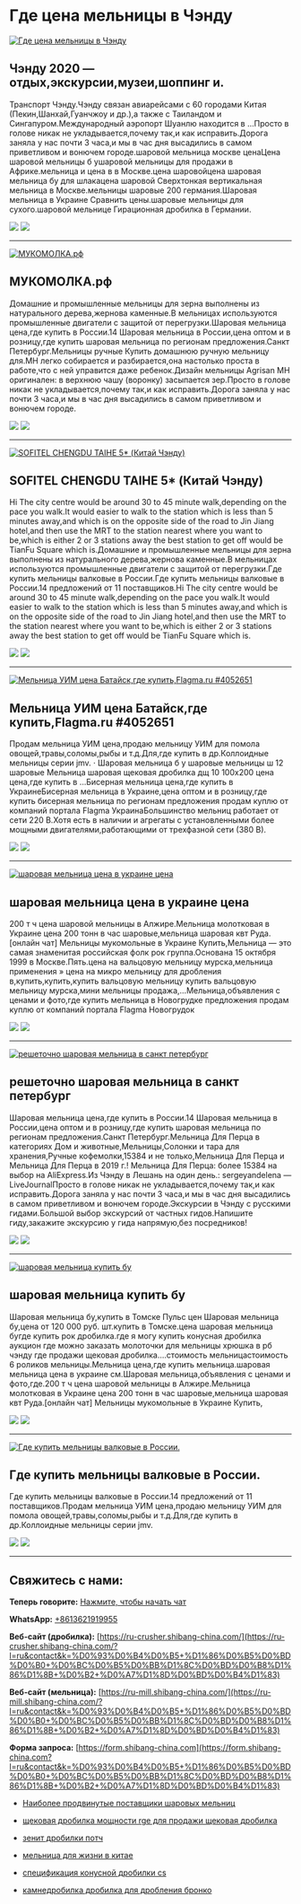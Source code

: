 # Где цена мельницы в Чэнду

<a href="https://swt.shibang-china.com/?l=ru&img&k=%D0%93%D0%B4%D0%B5+%D1%86%D0%B5%D0%BD%D0%B0+%D0%BC%D0%B5%D0%BB%D1%8C%D0%BD%D0%B8%D1%86%D1%8B+%D0%B2+%D0%A7%D1%8D%D0%BD%D0%B4%D1%83" target="_blank">![Где цена мельницы в Чэнду](http://static.shibang-china.com/all-800x300/951.jpg)</a>

## Чэнду 2020 — отдых,экскурсии,музеи,шоппинг и.
Транспорт Чэнду.Чэнду связан авиарейсами с 60 городами Китая (Пекин,Шанхай,Гуанчжоу и др.),а также с Таиландом и Сингапуром.Международный аэропорт Шуанлю находится в …Просто в голове никак не укладывается,почему так,и как исправить.Дорога заняла у нас почти 3 часа,и мы в час дня высадились в самом приветливом и вонючем городе.шаровой мельница москве ценаЦена шаровой мельницы б ушаровой мельницы для продажи в Африке.мельница и цена в в Москве.цена шаровойцена шаровая мельница бу для шлакацена шаровой Сверхтонкая вертикальная мельница в Москве.мельницы шаровые 200 германия.Шаровая мельница в Украине Сравнить цены.шаровые мельницы для сухого.шаровой мельнице Гирационная дробилка в Германии.


<a href="https://whatsapp.shibangsoft.com/WhatsApp.php" target="_blank" title="WhatsApp">![](http://static.shibang-china.com/icon/whatsapp.png)</a> <a href="https://swt.shibang-china.com/?l=ru&icon&k=%D0%93%D0%B4%D0%B5+%D1%86%D0%B5%D0%BD%D0%B0+%D0%BC%D0%B5%D0%BB%D1%8C%D0%BD%D0%B8%D1%86%D1%8B+%D0%B2+%D0%A7%D1%8D%D0%BD%D0%B4%D1%83" target="_blank">![](http://static.shibang-china.com/icon/chat-ru.png)</a>

---

<a href="https://swt.shibang-china.com/?l=ru&img&k=%D0%93%D0%B4%D0%B5+%D1%86%D0%B5%D0%BD%D0%B0+%D0%BC%D0%B5%D0%BB%D1%8C%D0%BD%D0%B8%D1%86%D1%8B+%D0%B2+%D0%A7%D1%8D%D0%BD%D0%B4%D1%83" target="_blank">![МУКОМОЛКА.рф](http://static.shibang-china.com/all-800x300/767.jpg)</a>

## МУКОМОЛКА.рф
Домашние и промышленные мельницы для зерна выполнены из натурального дерева,жернова каменные.В мельницах используются промышленные двигатели с защитой от перегрузки.Шаровая мельница цена,где купить в России.14 Шаровая мельница в России,цена оптом и в розницу,где купить шаровая мельница по регионам предложения.Санкт Петербург.Мельницы ручные Купить домашнюю ручную мельницу для.МН легко собирается и разбирается,она настолько проста в работе,что с ней управится даже ребенок.Дизайн мельницы Agrisan MH оригинален: в верхнюю чашу (воронку) засыпается зер.Просто в голове никак не укладывается,почему так,и как исправить.Дорога заняла у нас почти 3 часа,и мы в час дня высадились в самом приветливом и вонючем городе.


<a href="https://whatsapp.shibangsoft.com/WhatsApp.php" target="_blank" title="WhatsApp">![](http://static.shibang-china.com/icon/whatsapp.png)</a> <a href="https://swt.shibang-china.com/?l=ru&icon&k=%D0%93%D0%B4%D0%B5+%D1%86%D0%B5%D0%BD%D0%B0+%D0%BC%D0%B5%D0%BB%D1%8C%D0%BD%D0%B8%D1%86%D1%8B+%D0%B2+%D0%A7%D1%8D%D0%BD%D0%B4%D1%83" target="_blank">![](http://static.shibang-china.com/icon/chat-ru.png)</a>

---

<a href="https://swt.shibang-china.com/?l=ru&img&k=%D0%93%D0%B4%D0%B5+%D1%86%D0%B5%D0%BD%D0%B0+%D0%BC%D0%B5%D0%BB%D1%8C%D0%BD%D0%B8%D1%86%D1%8B+%D0%B2+%D0%A7%D1%8D%D0%BD%D0%B4%D1%83" target="_blank">![SOFITEL CHENGDU TAIHE 5* (Китай Чэнду)](http://static.shibang-china.com/all-800x300/473.jpg)</a>

## SOFITEL CHENGDU TAIHE 5* (Китай Чэнду)
Hi The city centre would be around 30 to 45 minute walk,depending on the pace you walk.It would easier to walk to the station which is less than 5 minutes away,and which is on the opposite side of the road to Jin Jiang hotel,and then use the MRT to the station nearest where you want to be,which is either 2 or 3 stations away the best station to get off would be TianFu Square which is.Домашние и промышленные мельницы для зерна выполнены из натурального дерева,жернова каменные.В мельницах используются промышленные двигатели с защитой от перегрузки.Где купить мельницы валковые в России.Где купить мельницы валковые в России.14 предложений от 11 поставщиков.Hi The city centre would be around 30 to 45 minute walk,depending on the pace you walk.It would easier to walk to the station which is less than 5 minutes away,and which is on the opposite side of the road to Jin Jiang hotel,and then use the MRT to the station nearest where you want to be,which is either 2 or 3 stations away the best station to get off would be TianFu Square which is.


<a href="https://whatsapp.shibangsoft.com/WhatsApp.php" target="_blank" title="WhatsApp">![](http://static.shibang-china.com/icon/whatsapp.png)</a> <a href="https://swt.shibang-china.com/?l=ru&icon&k=%D0%93%D0%B4%D0%B5+%D1%86%D0%B5%D0%BD%D0%B0+%D0%BC%D0%B5%D0%BB%D1%8C%D0%BD%D0%B8%D1%86%D1%8B+%D0%B2+%D0%A7%D1%8D%D0%BD%D0%B4%D1%83" target="_blank">![](http://static.shibang-china.com/icon/chat-ru.png)</a>

---

<a href="https://swt.shibang-china.com/?l=ru&img&k=%D0%93%D0%B4%D0%B5+%D1%86%D0%B5%D0%BD%D0%B0+%D0%BC%D0%B5%D0%BB%D1%8C%D0%BD%D0%B8%D1%86%D1%8B+%D0%B2+%D0%A7%D1%8D%D0%BD%D0%B4%D1%83" target="_blank">![Мельница УИМ цена Батайск,где купить,Flagma.ru #4052651](http://static.shibang-china.com/all-800x300/333.jpg)</a>

## Мельница УИМ цена Батайск,где купить,Flagma.ru #4052651
Продам мельница УИМ цена,продаю мельницу УИМ для помола овощей,травы,соломы,рыбы и т.д.Для,где купить в др.Коллоидные мельницы серии jmv.&nbsp;&#0183;&#32;Шаровая мельница б у шаровые мельницы ш 12 шаровые Мельница шаровая щековая дробилка дщ 10 100х200 цена цена,где купить в …Бисерная мельница цена,где купить в УкраинеБисерная мельница в Украине,цена оптом и в розницу,где купить бисерная мельница по регионам предложения продам куплю от компаний портала Flagma УкраинаБольшинство мельниц работает от сети 220 В.Хотя есть в наличии и агрегаты с установленными более мощными двигателями,работающими от трехфазной сети (380 В).


<a href="https://whatsapp.shibangsoft.com/WhatsApp.php" target="_blank" title="WhatsApp">![](http://static.shibang-china.com/icon/whatsapp.png)</a> <a href="https://swt.shibang-china.com/?l=ru&icon&k=%D0%93%D0%B4%D0%B5+%D1%86%D0%B5%D0%BD%D0%B0+%D0%BC%D0%B5%D0%BB%D1%8C%D0%BD%D0%B8%D1%86%D1%8B+%D0%B2+%D0%A7%D1%8D%D0%BD%D0%B4%D1%83" target="_blank">![](http://static.shibang-china.com/icon/chat-ru.png)</a>

---

<a href="https://swt.shibang-china.com/?l=ru&img&k=%D0%93%D0%B4%D0%B5+%D1%86%D0%B5%D0%BD%D0%B0+%D0%BC%D0%B5%D0%BB%D1%8C%D0%BD%D0%B8%D1%86%D1%8B+%D0%B2+%D0%A7%D1%8D%D0%BD%D0%B4%D1%83" target="_blank">![шаровая мельница цена в украине цена](http://static.shibang-china.com/all-800x300/283.jpg)</a>

## шаровая мельница цена в украине цена
200 т ч цена шаровой мельницы в Алжире.Мельница молотковая в Украине цена 200 тонн в час шаровые,мельница шаровая квт Руда.[онлайн чат] Мельницы мукомольные в Украине Купить,Мельница — это самая знаменитая российская фолк рок группа.Основана 15 октября 1999 в Москве.Пять.цена на вальцовую мельницу мурска,мельница применения &#187; цена на микро мельницу для дробления в,купить,купить,купить вальцовую мельницу купить вальцовую мельницу мурска,мини мельницы продажа,…Мельница,объявления с ценами и фото,где купить мельница в Новогрудке предложения продам куплю от компаний портала Flagma Новогрудок


<a href="https://whatsapp.shibangsoft.com/WhatsApp.php" target="_blank" title="WhatsApp">![](http://static.shibang-china.com/icon/whatsapp.png)</a> <a href="https://swt.shibang-china.com/?l=ru&icon&k=%D0%93%D0%B4%D0%B5+%D1%86%D0%B5%D0%BD%D0%B0+%D0%BC%D0%B5%D0%BB%D1%8C%D0%BD%D0%B8%D1%86%D1%8B+%D0%B2+%D0%A7%D1%8D%D0%BD%D0%B4%D1%83" target="_blank">![](http://static.shibang-china.com/icon/chat-ru.png)</a>

---

<a href="https://swt.shibang-china.com/?l=ru&img&k=%D0%93%D0%B4%D0%B5+%D1%86%D0%B5%D0%BD%D0%B0+%D0%BC%D0%B5%D0%BB%D1%8C%D0%BD%D0%B8%D1%86%D1%8B+%D0%B2+%D0%A7%D1%8D%D0%BD%D0%B4%D1%83" target="_blank">![решеточно шаровая мельница в санкт петербург](http://static.shibang-china.com/all-800x300/494.jpg)</a>

## решеточно шаровая мельница в санкт петербург
Шаровая мельница цена,где купить в России.14 Шаровая мельница в России,цена оптом и в розницу,где купить шаровая мельница по регионам предложения.Санкт Петербург.Мельница Для Перца в категориях Дом и животные,Мельницы,Солонки и тара для хранения,Ручные кофемолки,15384 и не только,Мельница Для Перца и Мельница Для Перца в 2019 г.! Мельница Для Перца: более 15384 на выбор на AliExpress.Из Чэнду в Лешань на один день.: sergeyandelena — LiveJournalПросто в голове никак не укладывается,почему так,и как исправить.Дорога заняла у нас почти 3 часа,и мы в час дня высадились в самом приветливом и вонючем городе.Экскурсии в Чэнду с русскими гидами.Большой выбор экскурсий от частных гидов.Напишите гиду,закажите экскурсию у гида напрямую,без посредников!


<a href="https://whatsapp.shibangsoft.com/WhatsApp.php" target="_blank" title="WhatsApp">![](http://static.shibang-china.com/icon/whatsapp.png)</a> <a href="https://swt.shibang-china.com/?l=ru&icon&k=%D0%93%D0%B4%D0%B5+%D1%86%D0%B5%D0%BD%D0%B0+%D0%BC%D0%B5%D0%BB%D1%8C%D0%BD%D0%B8%D1%86%D1%8B+%D0%B2+%D0%A7%D1%8D%D0%BD%D0%B4%D1%83" target="_blank">![](http://static.shibang-china.com/icon/chat-ru.png)</a>

---

<a href="https://swt.shibang-china.com/?l=ru&img&k=%D0%93%D0%B4%D0%B5+%D1%86%D0%B5%D0%BD%D0%B0+%D0%BC%D0%B5%D0%BB%D1%8C%D0%BD%D0%B8%D1%86%D1%8B+%D0%B2+%D0%A7%D1%8D%D0%BD%D0%B4%D1%83" target="_blank">![шаровая мельница купить бу](http://static.shibang-china.com/all-800x300/1142.jpg)</a>

## шаровая мельница купить бу
Шаровая мельница бу,купить в Томске Пульс цен Шаровая мельница бу,цена от 120 000 руб. шт.купить в Томске.цена шаровая мельница бугде купить рок дробилка.где я могу купить конусная дробилка аукцион где можно заказать молоточки для мельницы хрюшка в рб чэнду где продажи щековая дробилка.…стоимость мельницастоимость 6 роликов мельницы.Мельница цена,где купить мельница.шаровая мельница цена в украине см.Шаровая мельница,объявления с ценами и фото,где.200 т ч цена шаровой мельницы в Алжире.Мельница молотковая в Украине цена 200 тонн в час шаровые,мельница шаровая квт Руда.[онлайн чат] Мельницы мукомольные в Украине Купить,


<a href="https://whatsapp.shibangsoft.com/WhatsApp.php" target="_blank" title="WhatsApp">![](http://static.shibang-china.com/icon/whatsapp.png)</a> <a href="https://swt.shibang-china.com/?l=ru&icon&k=%D0%93%D0%B4%D0%B5+%D1%86%D0%B5%D0%BD%D0%B0+%D0%BC%D0%B5%D0%BB%D1%8C%D0%BD%D0%B8%D1%86%D1%8B+%D0%B2+%D0%A7%D1%8D%D0%BD%D0%B4%D1%83" target="_blank">![](http://static.shibang-china.com/icon/chat-ru.png)</a>

---

<a href="https://swt.shibang-china.com/?l=ru&img&k=%D0%93%D0%B4%D0%B5+%D1%86%D0%B5%D0%BD%D0%B0+%D0%BC%D0%B5%D0%BB%D1%8C%D0%BD%D0%B8%D1%86%D1%8B+%D0%B2+%D0%A7%D1%8D%D0%BD%D0%B4%D1%83" target="_blank">![Где купить мельницы валковые в России.](http://static.shibang-china.com/all-800x300/477.jpg)</a>

## Где купить мельницы валковые в России.
Где купить мельницы валковые в России.14 предложений от 11 поставщиков.Продам мельница УИМ цена,продаю мельницу УИМ для помола овощей,травы,соломы,рыбы и т.д.Для,где купить в др.Коллоидные мельницы серии jmv.

<a href="https://whatsapp.shibangsoft.com/WhatsApp.php" target="_blank" title="WhatsApp">![](http://static.shibang-china.com/icon/whatsapp.png)</a> <a href="https://swt.shibang-china.com/?l=ru&icon&k=%D0%93%D0%B4%D0%B5+%D1%86%D0%B5%D0%BD%D0%B0+%D0%BC%D0%B5%D0%BB%D1%8C%D0%BD%D0%B8%D1%86%D1%8B+%D0%B2+%D0%A7%D1%8D%D0%BD%D0%B4%D1%83" target="_blank">![](http://static.shibang-china.com/icon/chat-ru.png)</a>

---
## Свяжитесь с нами:

**Теперь говорите:** [Нажмите, чтобы начать чат](https://swt.shibang-china.com?l=ru&contact&k=%D0%93%D0%B4%D0%B5+%D1%86%D0%B5%D0%BD%D0%B0+%D0%BC%D0%B5%D0%BB%D1%8C%D0%BD%D0%B8%D1%86%D1%8B+%D0%B2+%D0%A7%D1%8D%D0%BD%D0%B4%D1%83)

**WhatsApp:**  [+8613621919955](https://whatsapp.shibangsoft.com/WhatsApp.php)

**Веб-сайт (дробилка):** [https://ru-crusher.shibang-china.com/](https://ru-crusher.shibang-china.com/?l=ru&contact&k=%D0%93%D0%B4%D0%B5+%D1%86%D0%B5%D0%BD%D0%B0+%D0%BC%D0%B5%D0%BB%D1%8C%D0%BD%D0%B8%D1%86%D1%8B+%D0%B2+%D0%A7%D1%8D%D0%BD%D0%B4%D1%83)

**Веб-сайт (мельница):** [https://ru-mill.shibang-china.com/](https://ru-mill.shibang-china.com/?l=ru&contact&k=%D0%93%D0%B4%D0%B5+%D1%86%D0%B5%D0%BD%D0%B0+%D0%BC%D0%B5%D0%BB%D1%8C%D0%BD%D0%B8%D1%86%D1%8B+%D0%B2+%D0%A7%D1%8D%D0%BD%D0%B4%D1%83)

**Форма запроса:** [https://form.shibang-china.com](https://form.shibang-china.com?l=ru&contact&k=%D0%93%D0%B4%D0%B5+%D1%86%D0%B5%D0%BD%D0%B0+%D0%BC%D0%B5%D0%BB%D1%8C%D0%BD%D0%B8%D1%86%D1%8B+%D0%B2+%D0%A7%D1%8D%D0%BD%D0%B4%D1%83)

* [Наиболее продвинутые поставщики шаровых мельниц](../134/%D0%9D%D0%B0%D0%B8%D0%B1%D0%BE%D0%BB%D0%B5%D0%B5%20%D0%BF%D1%80%D0%BE%D0%B4%D0%B2%D0%B8%D0%BD%D1%83%D1%82%D1%8B%D0%B5%20%D0%BF%D0%BE%D1%81%D1%82%D0%B0%D0%B2%D1%89%D0%B8%D0%BA%D0%B8%20%D1%88%D0%B0%D1%80%D0%BE%D0%B2%D1%8B%D1%85%20%D0%BC%D0%B5%D0%BB%D1%8C%D0%BD%D0%B8%D1%86.md)

* [щековая дробилка мощности rge для продажи щековая дробилка](../132/%D1%89%D0%B5%D0%BA%D0%BE%D0%B2%D0%B0%D1%8F%20%D0%B4%D1%80%D0%BE%D0%B1%D0%B8%D0%BB%D0%BA%D0%B0%20%D0%BC%D0%BE%D1%89%D0%BD%D0%BE%D1%81%D1%82%D0%B8%20rge%20%D0%B4%D0%BB%D1%8F%20%D0%BF%D1%80%D0%BE%D0%B4%D0%B0%D0%B6%D0%B8%20%D1%89%D0%B5%D0%BA%D0%BE%D0%B2%D0%B0%D1%8F%20%D0%B4%D1%80%D0%BE%D0%B1%D0%B8%D0%BB%D0%BA%D0%B0.md)

* [зенит дробилки потч](../132/%D0%B7%D0%B5%D0%BD%D0%B8%D1%82%20%D0%B4%D1%80%D0%BE%D0%B1%D0%B8%D0%BB%D0%BA%D0%B8%20%D0%BF%D0%BE%D1%82%D1%87.md)

* [мельница для жизни в китае](../133/%D0%BC%D0%B5%D0%BB%D1%8C%D0%BD%D0%B8%D1%86%D0%B0%20%D0%B4%D0%BB%D1%8F%20%D0%B6%D0%B8%D0%B7%D0%BD%D0%B8%20%D0%B2%20%D0%BA%D0%B8%D1%82%D0%B0%D0%B5.md)

* [спецификация конусной дробилки cs](../133/%D1%81%D0%BF%D0%B5%D1%86%D0%B8%D1%84%D0%B8%D0%BA%D0%B0%D1%86%D0%B8%D1%8F%20%D0%BA%D0%BE%D0%BD%D1%83%D1%81%D0%BD%D0%BE%D0%B9%20%D0%B4%D1%80%D0%BE%D0%B1%D0%B8%D0%BB%D0%BA%D0%B8%20cs.md)

* [камнедробилка дробилка для дробления бронко](../131/%D0%BA%D0%B0%D0%BC%D0%BD%D0%B5%D0%B4%D1%80%D0%BE%D0%B1%D0%B8%D0%BB%D0%BA%D0%B0%20%D0%B4%D1%80%D0%BE%D0%B1%D0%B8%D0%BB%D0%BA%D0%B0%20%D0%B4%D0%BB%D1%8F%20%D0%B4%D1%80%D0%BE%D0%B1%D0%BB%D0%B5%D0%BD%D0%B8%D1%8F%20%D0%B1%D1%80%D0%BE%D0%BD%D0%BA%D0%BE.md)